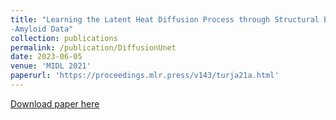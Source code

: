```yaml
---
title: "Learning the Latent Heat Diffusion Process through Structural Brain Network from Longitudinal 𝛽
-Amyloid Data"
collection: publications
permalink: /publication/DiffusionUnet
date: 2023-06-05
venue: 'MIDL 2021'
paperurl: 'https://proceedings.mlr.press/v143/turja21a.html'
---
```


[Download paper here](https://proceedings.mlr.press/v143/turja21a.html)
